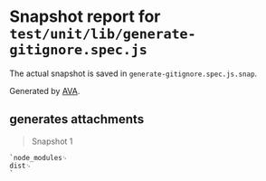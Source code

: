 # Snapshot report for `test/unit/lib/generate-gitignore.spec.js`

The actual snapshot is saved in `generate-gitignore.spec.js.snap`.

Generated by [AVA](https://avajs.dev).

## generates attachments

> Snapshot 1

    `node_modules␊
    dist␊
    `
